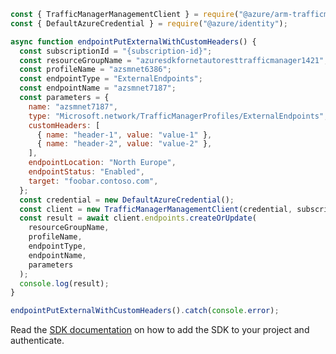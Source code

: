 ```javascript
const { TrafficManagerManagementClient } = require("@azure/arm-trafficmanager");
const { DefaultAzureCredential } = require("@azure/identity");

async function endpointPutExternalWithCustomHeaders() {
  const subscriptionId = "{subscription-id}";
  const resourceGroupName = "azuresdkfornetautoresttrafficmanager1421";
  const profileName = "azsmnet6386";
  const endpointType = "ExternalEndpoints";
  const endpointName = "azsmnet7187";
  const parameters = {
    name: "azsmnet7187",
    type: "Microsoft.network/TrafficManagerProfiles/ExternalEndpoints",
    customHeaders: [
      { name: "header-1", value: "value-1" },
      { name: "header-2", value: "value-2" },
    ],
    endpointLocation: "North Europe",
    endpointStatus: "Enabled",
    target: "foobar.contoso.com",
  };
  const credential = new DefaultAzureCredential();
  const client = new TrafficManagerManagementClient(credential, subscriptionId);
  const result = await client.endpoints.createOrUpdate(
    resourceGroupName,
    profileName,
    endpointType,
    endpointName,
    parameters
  );
  console.log(result);
}

endpointPutExternalWithCustomHeaders().catch(console.error);
```

Read the [SDK documentation](https://github.com/Azure/azure-sdk-for-js/blob/%40azure%2Farm-trafficmanager_6.0.1/sdk/trafficmanager/arm-trafficmanager/README.md) on how to add the SDK to your project and authenticate.
